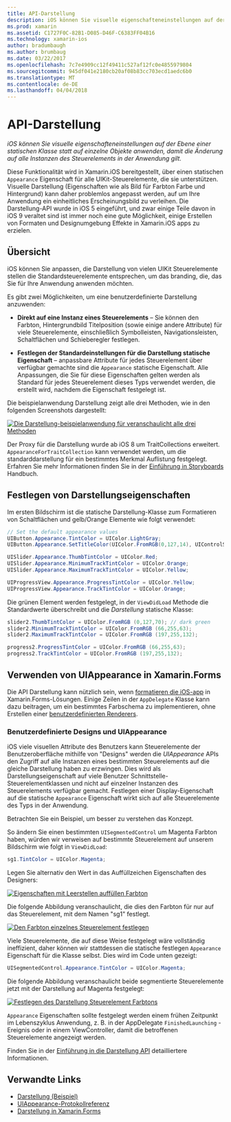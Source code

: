```yaml
---
title: API-Darstellung
description: iOS können Sie visuelle eigenschafteneinstellungen auf der Ebene einer statischen Klasse statt auf einzelne Objekte anwenden, damit die Änderung auf alle Instanzen des Steuerelements in der Anwendung gilt.
ms.prod: xamarin
ms.assetid: C1727F0C-82B1-D085-D46F-C6383FF04B16
ms.technology: xamarin-ios
author: bradumbaugh
ms.author: brumbaug
ms.date: 03/22/2017
ms.openlocfilehash: 7c7e4909cc12f49411c527af12fc0e4855979804
ms.sourcegitcommit: 945df041e2180cb20af08b83cc703ecd1aedc6b0
ms.translationtype: MT
ms.contentlocale: de-DE
ms.lasthandoff: 04/04/2018
---
```

# <a name="appearance-api"></a>API-Darstellung

_iOS können Sie visuelle eigenschafteneinstellungen auf der Ebene einer statischen Klasse statt auf einzelne Objekte anwenden, damit die Änderung auf alle Instanzen des Steuerelements in der Anwendung gilt._

Diese Funktionalität wird in Xamarin.iOS bereitgestellt, über einen statischen `Appearance` Eigenschaft für alle UIKit-Steuerelemente, die sie unterstützen. Visuelle Darstellung (Eigenschaften wie als Bild für Farbton Farbe und Hintergrund) kann daher problemlos angepasst werden, auf um Ihre Anwendung ein einheitliches Erscheinungsbild zu verleihen. Die Darstellung-API wurde in iOS 5 eingeführt, und zwar einige Teile davon in iOS 9 veraltet sind ist immer noch eine gute Möglichkeit, einige Erstellen von Formaten und Designumgebung Effekte in Xamarin.iOS apps zu erzielen.

## <a name="overview"></a>Übersicht

iOS können Sie anpassen, die Darstellung von vielen UIKit Steuerelemente stellen die Standardsteuerelemente entsprechen, um das branding, die, das Sie für Ihre Anwendung anwenden möchten.

Es gibt zwei Möglichkeiten, um eine benutzerdefinierte Darstellung anzuwenden:

- **Direkt auf eine Instanz eines Steuerelements** – Sie können den Farbton, Hintergrundbild Titelposition (sowie einige andere Attribute) für viele Steuerelemente, einschließlich Symbolleisten, Navigationsleisten, Schaltflächen und Schieberegler festlegen.

- **Festlegen der Standardeinstellungen für die Darstellung statische Eigenschaft** – anpassbare Attribute für jedes Steuerelement über verfügbar gemachte sind die `Appearance` statische Eigenschaft. Alle Anpassungen, die Sie für diese Eigenschaften gelten werden als Standard für jedes Steuerelement dieses Typs verwendet werden, die erstellt wird, nachdem die Eigenschaft festgelegt ist.

Die beispielanwendung Darstellung zeigt alle drei Methoden, wie in den folgenden Screenshots dargestellt:

 [![](introduction-to-the-appearance-api-images/appearance01.png "Die Darstellung-beispielanwendung für veranschaulicht alle drei Methoden")](introduction-to-the-appearance-api-images/appearance01.png#lightbox)

Der Proxy für die Darstellung wurde ab iOS 8 um TraitCollections erweitert.
 `AppearanceForTraitCollection` kann verwendet werden, um die standarddarstellung für ein bestimmtes Merkmal Auflistung festgelegt. Erfahren Sie mehr Informationen finden Sie in der [Einführung in Storyboards](~/ios/user-interface/storyboards/unified-storyboards.md) Handbuch.


## <a name="setting-appearance-properties"></a>Festlegen von Darstellungseigenschaften

Im ersten Bildschirm ist die statische Darstellung-Klasse zum Formatieren von Schaltflächen und gelb/Orange Elemente wie folgt verwendet:

```csharp
// Set the default appearance values
UIButton.Appearance.TintColor = UIColor.LightGray;
UIButton.Appearance.SetTitleColor(UIColor.FromRGB(0,127,14), UIControlState.Normal);

UISlider.Appearance.ThumbTintColor = UIColor.Red;
UISlider.Appearance.MinimumTrackTintColor = UIColor.Orange;
UISlider.Appearance.MaximumTrackTintColor = UIColor.Yellow;

UIProgressView.Appearance.ProgressTintColor = UIColor.Yellow;
UIProgressView.Appearance.TrackTintColor = UIColor.Orange;
```

Die grünen Element werden festgelegt, in der `ViewDidLoad` Methode die Standardwerte überschreibt und die *Darstellung* statische Klasse:

```csharp
slider2.ThumbTintColor = UIColor.FromRGB (0,127,70); // dark green
slider2.MinimumTrackTintColor = UIColor.FromRGB (66,255,63);
slider2.MaximumTrackTintColor = UIColor.FromRGB (197,255,132);
```

```csharp
progress2.ProgressTintColor = UIColor.FromRGB (66,255,63);
progress2.TrackTintColor = UIColor.FromRGB (197,255,132);
```

## <a name="using-uiappearance-in-xamarinforms"></a>Verwenden von UIAppearance in Xamarin.Forms

Die API Darstellung kann nützlich sein, wenn [formatieren die iOS-app](~/xamarin-forms/platform/ios/theme.md#uiappearance) in Xamarin.Forms-Lösungen. Einige Zeilen in der `AppDelegate` Klasse kann dazu beitragen, um ein bestimmtes Farbschema zu implementieren, ohne Erstellen einer [benutzerdefinierten Renderers](~/xamarin-forms/app-fundamentals/custom-renderer/index.md).


### <a name="custom-themes-and-uiappearance"></a>Benutzerdefinierte Designs und UIAppearance

iOS viele visuellen Attribute des Benutzers kann Steuerelemente der Benutzeroberfläche mithilfe von "Designs" werden die *UIAppearance* APIs den Zugriff auf alle Instanzen eines bestimmten Steuerelements auf die gleiche Darstellung haben zu erzwingen. Dies wird als Darstellungseigenschaft auf viele Benutzer Schnittstelle-Steuerelementklassen und nicht auf einzelner Instanzen des Steuerelements verfügbar gemacht. Festlegen einer Display-Eigenschaft auf die statische `Appearance` Eigenschaft wirkt sich auf alle Steuerelemente des Typs in der Anwendung.

Betrachten Sie ein Beispiel, um besser zu verstehen das Konzept.

So ändern Sie einen bestimmten `UISegmentedControl` um Magenta Farbton haben, würden wir verweisen auf bestimmte Steuerelement auf unserem Bildschirm wie folgt in `ViewDidLoad`:

```csharp
sg1.TintColor = UIColor.Magenta;
```

Legen Sie alternativ den Wert in das Auffüllzeichen Eigenschaften des Designers: 

[![](introduction-to-the-appearance-api-images/propertiespadtint.png "Eigenschaften mit Leerstellen auffüllen Farbton")](introduction-to-the-appearance-api-images/propertiespadtint.png#lightbox)

Die folgende Abbildung veranschaulicht, die dies den Farbton für nur auf das Steuerelement, mit dem Namen "sg1" festlegt.

 [![](introduction-to-the-appearance-api-images/image53.png "Den Farbton einzelnes Steuerelement festlegen")](introduction-to-the-appearance-api-images/image53.png#lightbox)

Viele Steuerelemente, die auf diese Weise festgelegt wäre vollständig ineffizient, daher können wir stattdessen die statische festlegen `Appearance` Eigenschaft für die Klasse selbst. Dies wird im Code unten gezeigt:

```csharp
UISegmentedControl.Appearance.TintColor = UIColor.Magenta;
```

Die folgende Abbildung veranschaulicht beide segmentierte Steuerelemente jetzt mit der Darstellung auf Magenta festgelegt:

 [![](introduction-to-the-appearance-api-images/image54.png "Festlegen des Darstellung Steuerelement Farbtons")](introduction-to-the-appearance-api-images/image54.png#lightbox)

`Appearance` Eigenschaften sollte festgelegt werden einem frühen Zeitpunkt im Lebenszyklus Anwendung, z. B. in der AppDelegate `FinishedLaunching` -Ereignis oder in einem ViewController, damit die betroffenen Steuerelemente angezeigt werden.


Finden Sie in der [Einführung in die Darstellung API](~/ios/user-interface/ios-ui/introduction-to-the-appearance-api.md) detailliertere Informationen.


## <a name="related-links"></a>Verwandte Links

- [Darstellung (Beispiel)](https://developer.xamarin.com/samples/monotouch/IntroToAppearance/)
- [UIAppearance-Protokollreferenz](https://developer.apple.com/library/ios/documentation/UIKit/Reference/UIAppearance_Protocol/)
- [Darstellung in Xamarin.Forms](~/xamarin-forms/platform/ios/theme.md#uiappearance)
